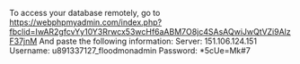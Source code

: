 To access your database remotely, go to https://webphpmyadmin.com/index.php?fbclid=IwAR2gfcvYy10Y3Rrwcx53wcHf6aABM7O8jc4SAsAQwiJwQtVZi9AlzF37jnM 
And paste the following information:
Server: 151.106.124.151
Username: u891337127_floodmonadmin
Password: *5cUe=Mk#7
